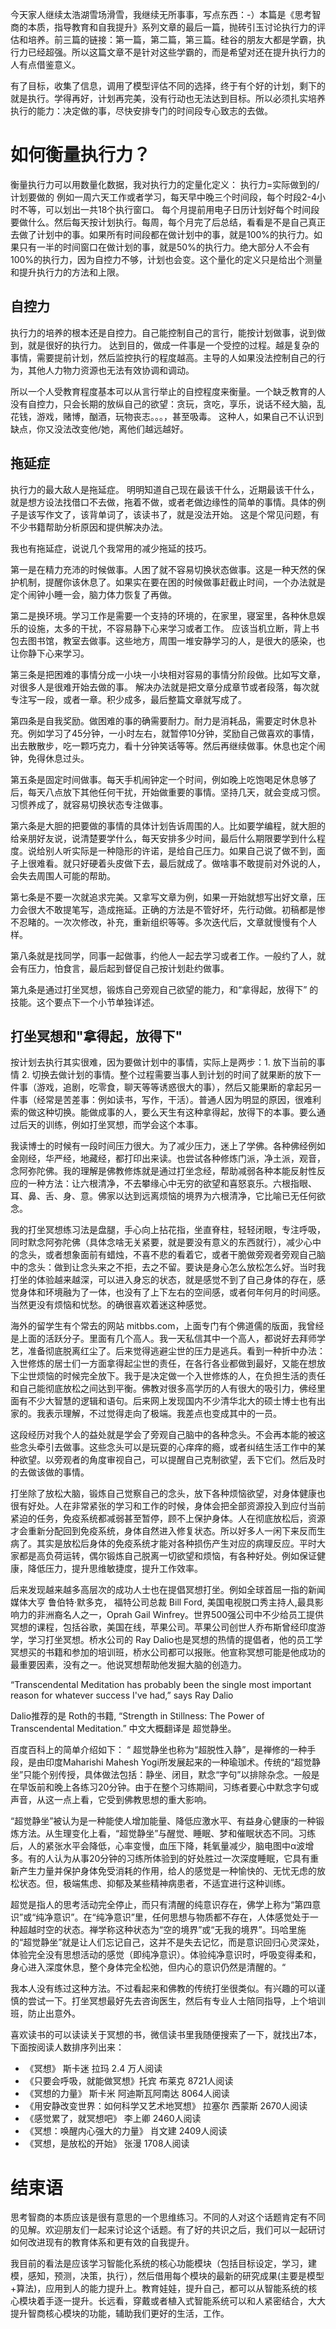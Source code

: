 今天家人继续太浩湖雪场滑雪，我继续无所事事，写点东西：-）本篇是《思考智商的本质，指导教育和自我提升》系列文章的最后一篇，抛砖引玉讨论执行力的评估和培养。前三篇的链接：第一篇，第二篇，第三篇。硅谷的朋友大都是学霸，执行力已经超强。所以这篇文章不是针对这些学霸的，而是希望对还在提升执行力的人有点借鉴意义。


有了目标，收集了信息，调用了模型评估不同的选择，终于有个好的计划，剩下的就是执行。学得再好，计划再完美，没有行动也无法达到目标。所以必须扎实培养执行的能力：决定做的事，尽快安排专门的时间段专心致志的去做。

# 如何衡量执行力？

衡量执行力可以用数量化数据，我对执行力的定量化定义： 
     执行力=实际做到的/计划要做的
例如一周六天工作或者学习，每天早中晚三个时间段，每个时段2-4小时不等，可以划出一共18个执行窗口。 每个月提前用电子日历计划好每个时间段要做什么。然后每天按计划执行。每周，每个月完了后总结，看看是不是自己真正去做了计划中的事。如果所有时间段都在做计划中的事，就是100%的执行力。如果只有一半的时间窗口在做计划的事，就是50%的执行力。绝大部分人不会有100%的执行力，因为自控力不够，计划也会变。这个量化的定义只是给出个测量和提升执行力的方法和上限。

## 自控力

执行力的培养的根本还是自控力。自己能控制自己的言行，能按计划做事，说到做到，就是很好的执行力。 达到目的，做成一件事是一个受控的过程。越是复杂的事情，需要提前计划，然后监控执行的程度越高。主导的人如果没法控制自己的行为，其他人力物力资源也无法有效协调和调动。

所以一个人受教育程度基本可以从言行举止的自控程度来衡量。一个缺乏教育的人没有自控力，只会长期的放纵自己的欲望：贪玩，贪吃，享乐，说话不经大脑，乱花钱，游戏，赌博，酗酒，玩物丧志。。。，甚至吸毒。 这种人，如果自己不认识到缺点，你又没法改变他/她，离他们越远越好。

## 拖延症

执行力的最大敌人是拖延症。 明明知道自己现在最该干什么，近期最该干什么，就是想方设法找借口不去做，拖着不做，或者老做边缘性的简单的事情。具体的例子是该写作文了，该背单词了，该读书了，就是没法开始。 这是个常见问题，有不少书籍帮助分析原因和提供解决办法。

我也有拖延症，说说几个我常用的减少拖延的技巧。

第一是在精力充沛的时候做事。人困了就不容易切换状态做事。这是一种天然的保护机制，提醒你该休息了。如果实在要在困的时候做事赶截止时间，一个办法就是定个闹钟小睡一会，脑力体力恢复了再做。

第二是换环境。学习工作是需要一个支持的环境的，在家里，寝室里，各种休息娱乐的设施，太多的干扰，不容易静下心来学习或者工作。 应该当机立断，背上书包去图书馆，教室去做事。这些地方，周围一堆安静学习的人，是很大的感染，也让你静下心来学习。

第三条是把困难的事情分成一小块一小块相对容易的事情分阶段做。比如写文章，对很多人是很难开始去做的事。 解决办法就是把文章分成章节或者段落，每次就专注写一段，或者一章。积少成多，最后整篇文章就写成了。

第四条是自我奖励。做困难的事的确需要耐力。耐力是消耗品，需要定时休息补充。例如学习了45分钟，一小时左右，就暂停10分钟，奖励自己做喜欢的事情，出去散散步，吃一颗巧克力，看十分钟笑话等等。然后再继续做事。休息也定个闹钟，免得休息过头。


第五条是固定时间做事。每天手机闹钟定一个时间，例如晚上吃饱喝足休息够了后，每天八点放下其他任何干扰，开始做重要的事情。坚持几天，就会变成习惯。习惯养成了，就容易切换状态专注做事。

第六条是大胆的把要做的事情的具体计划告诉周围的人。比如要学编程，就大胆的给亲朋好友说，说清楚要学什么，每天安排多少时间，最后什么期限要学到什么程度。说给别人听实际是一种隐形的许诺，是给自己压力。如果自己说了做不到，面子上很难看。就只好硬着头皮做下去，最后就成了。做啥事不敢提前对外说的人，会失去周围人可能的帮助。

第七条是不要一次就追求完美。又拿写文章为例，如果一开始就想写出好文章，压力会很大不敢提笔写，造成拖延。正确的方法是不管好坏，先行动做。初稿都是惨不忍睹的。一次次修改，补充，重新组织等等。多次迭代后，文章就慢慢有个人样。

第八条就是找同学，同事一起做事，约他人一起去学习或者工作。一般约了人，就会有压力，怕食言，最后起到督促自己按计划赴约做事。

第九条是通过打坐冥想，锻炼自己旁观自己欲望的能力，和“拿得起，放得下” 的技能。这个要点下一个小节单独详述。

## 打坐冥想和"拿得起，放得下"

按计划去执行其实很难，因为要做计划中的事情，实际上是两步：1. 放下当前的事情 2. 切换去做计划的事情。整个过程需要当事人到计划的时间了就果断的放下一件事（游戏，追剧，吃零食，聊天等等诱惑很大的事），然后又能果断的拿起另一件事（经常是苦差事：例如读书，写作，干活）。普通人因为明显的原因，很难利索的做这种切换。能做成事的人，要么天生有这种拿得起，放得下的本事。要么通过后天的训练，例如打坐冥想，而学会这个本事。

我读博士的时候有一段时间压力很大。为了减少压力，迷上了学佛。各种佛经例如 金刚经，华严经，地藏经，都打印出来读。也尝试各种修炼门派，净土派，观音，念阿弥陀佛。我的理解是佛教修炼就是通过打坐念经，帮助减弱各种本能反射性反应的一种方法：让六根清净，不去攀缘心中无穷的欲望和喜怒哀乐。六根指眼、耳、鼻、舌、身、意。佛家以达到远离烦恼的境界为六根清净，它比喻已无任何欲念。

我的打坐冥想练习法是盘腿，手心向上拈花指，坐直脊柱，轻轻闭眼，专注呼吸，同时默念阿弥陀佛（具体念啥无关紧要，就是要没有意义的东西就行），减少心中的念头，或者想象面前有蜡烛，不喜不悲的看着它，或者干脆做旁观者旁观自己脑中的念头：做到让念头来之不拒，去之不留。要诀是身心怎么放松怎么好。当时我打坐的体验越来越深，可以进入身忘的状态，就是感觉不到了自己身体的存在，感觉身体和环境融为了一体，也没有了上下左右的空间感，或者何年何月的时间感。当然更没有烦恼和忧愁。的确很喜欢着迷这种感觉。


海外的留学生有个常去的网站 mitbbs.com，上面专门有个佛道儒的版面，我曾经是上面的活跃分子。里面有几个高人。我一天私信其中一个高人，都说好去拜师学艺，准备彻底脱离红尘了。后来觉得逃避尘世的压力是逃兵。看到一种折中办法：入世修炼的居士们一方面拿得起尘世的责任，在各行各业都做到最好，又能在想放下尘世烦恼的时候完全放下。我于是决定做一个入世修炼的人，在负担生活的责任和自己能彻底放松之间达到平衡。佛教对很多高学历的人有很大的吸引力，佛经里面有不少大智慧的逻辑和语句。后来网上发现国内不少清华北大的硕士博士也有出家的。我表示理解，不过觉得走向了极端。我差点也变成其中的一员。

这段经历对我个人的益处就是学会了旁观自己脑中的各种念头。不会再本能的被这些念头牵引去做事。这些念头可以是玩耍的心痒痒的瘾，或者纠结生活工作中的某种欲望。以旁观者的角度审视自己，可以提醒自己克制欲望，丢下它们。然后及时的去做该做的事情。

打坐除了放松大脑，锻炼自己觉察自己的念头，放下各种烦恼欲望，对身体健康也很有好处。人在非常紧张的学习和工作的时候，身体会把全部资源投入到应付当前紧迫的任务，免疫系统都减弱甚至暂停，顾不上保护身体。人在彻底放松后，资源才会重新分配回到免疫系统，身体自然进入修复状态。所以好多人一闲下来反而生病了。其实是放松后身体的免疫系统才能对各种损伤产生对应的病理反应。平时大家都是高负荷运转，偶尔锻炼自己脱离一切欲望和烦恼，有各种好处。例如保证健康，降低压力，提升思维敏捷度，提升工作效率。


后来发现越来越多高层次的成功人士也在提倡冥想打坐。例如全球首屈一指的新闻媒体大亨 鲁伯特·默多克， 福特公司总裁 Bill Ford, 美国电视脱口秀主持人,最具影响力的非洲裔名人之一，Oprah Gail Winfrey。世界500强公司中不少给员工提供冥想的课程，包括谷歌，美国在线，苹果公司。苹果公司创世人乔布斯曾经印度游学，学习打坐冥想。桥水公司的 Ray Dalio也是冥想的热情的提倡者，他的员工学冥想买的书籍和参加的培训班，桥水公司都可以报账。他宣称冥想可能是他成功的最重要因素，没有之一。他说冥想帮助他发掘大脑的创造力。

“Transcendental Meditation has probably been the single most important reason for whatever success I've had,” says Ray Dalio

Dalio推荐的是 Roth的书籍, “Strength in Stillness: The Power of Transcendental Meditation.” 中文大概翻译是 超觉静坐。

百度百科上的简单介绍如下：
“
超觉静坐也称为“超脱性入静”，是禅修的一种手段，是由印度Maharishi Mahesh Yogi所发展起来的一种瑜珈术。传统的“超觉静坐”只能个别传授，具体做法包括：静坐、闭目，默念“字句”以排除杂念。一般是在早饭前和晚上各练习20分钟。由于在整个习练期间，习练者要心中默念字句或声音，从这一点上看，它受到佛教思想的重大影响。

“超觉静坐”被认为是一种能使人增加能量、降低应激水平、有益身心健康的一种锻炼方法。从生理变化上看，“超觉静坐”与醒觉、睡眠、梦和催眠状态不同。习练后，人的紧张水平会降低，心率变慢，血压下降，耗氧量减少，脑电图中α波增多。有的人认为从事20分钟的习练所体验到的好处胜过一次深度睡眠，它具有重新产生力量并保护身体免受消耗的作用，给人的感觉是一种愉快的、无忧无虑的放松状态。但，极端焦虑、抑郁及某些精神病患者，不适宜进行这种训练。

超觉是指人的思考活动完全停止，而只有清醒的纯意识存在，佛学上称为“第四意识”或“纯净意识”。在“纯净意识”里，任何思想与物质都不存在，人体感觉处于一种超越时空的状态。禅学称这种状态为“空的境界”或“无我的境界”。玛哈里施的“超觉静坐”就是让人们忘记自己，这并不是失去记忆，而是意识回归心灵深处，体验完全没有思想活动的感觉（即纯净意识）。体验纯净意识时，呼吸变得柔和，身心进入深度休息，整个身体完全松弛，但内心的意识仍然是清醒的。“

我本人没有练过这种方法。不过看起来和佛教的传统打坐很类似。有兴趣的可以谨慎的尝试一下。打坐冥想最好先去咨询医生，然后有专业人士陪同指导，上个培训班，防止出意外。


喜欢读书的可以读读关于冥想的书，微信读书里我随便搜索了一下，就找出7本，下面按阅读人数排序列出来：
* 《冥想》  斯卡迷 拉玛  2.4 万人阅读
* 《只要会呼吸，就能做冥想》托宾 布莱克 8721人阅读
* 《冥想的力量》 斯卡米 阿迪斯瓦阿南达 8064人阅读
* 《用安静改变世界：如何科学又艺术地冥想》 拉塞尔 西蒙斯  2670人阅读
* 《感觉累了，就冥想吧》 李上卿 2460人阅读
* 《冥想：唤醒内心强大的力量》  肖文建 2409人阅读
* 《冥想，是放松的开始》 张漫 1708人阅读

# 结束语


思考智商的本质应该是很有意思的一个思维练习。不同的人对这个话题肯定有不同的见解。欢迎朋友们一起来讨论这个话题。有了好的共识之后，我们可以一起研讨如何改进现有的教育体系和更有效的自我提升。

我目前的看法是应该学习智能化系统的核心功能模块（包括目标设定，学习，建模，感知，预测，决策，执行），然后借用每个模块的最新的研究成果(主要是模型+算法)，应用到人的能力提升上。教育娃娃，提升自己，都可以从智能系统的核心模块着手逐一提升。长远看，穿戴或者植入式智能系统可以和人紧密结合，大大提升智商核心模块的功能，辅助我们更好的生活，工作。
